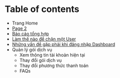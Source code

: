 # Table of contents

* Trang Home
* [Page 2](page-2.md)
* [Báo cáo tổng hợp](bao-cao-and-thong-ke.md)
* [Làm thế nào để chặn một User](lam-the-nao-de-chan-mot-user.md)
* [Những vấn đề gặp phải khi đăng nhập Dashboard](untitled-1.md)
* Quản lý gói dịch vụ
  * Xem thông tin tài khoản hiện tại
  * Thay đổi gói dịch vụ
  * Thay đổi phương thức thanh toán
  * FAQs

